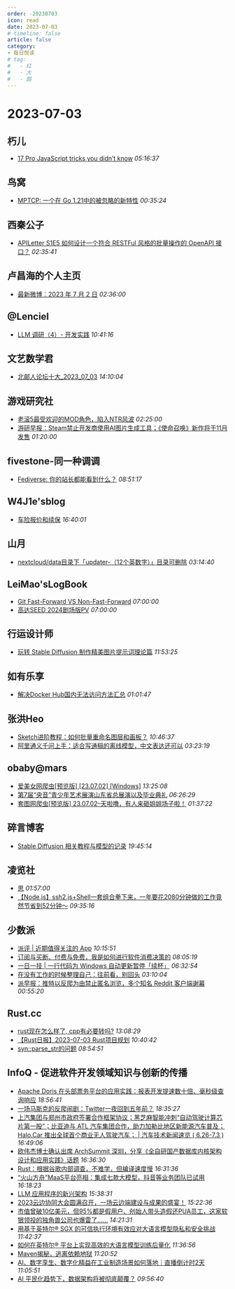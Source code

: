 ```yaml
---
order: -20230703
icon: read
date: 2023-07-03
# timeline: false
article: false
category:
- 每日悦读
# tag:
#   - 红
#   - 大
#   - 圆
---
```


# 2023-07-03 
## 朽儿<span></span>
* [17 Pro JavaScript tricks you didn’t know](https://javascript.plainenglish.io/17-pro-javascript-tricks-you-didnt-know-b419c018dd19?source=rss-c3917681a8f5------2) *05:16:37* 
## 鸟窝<span></span>
* [MPTCP: 一个在 Go 1.21中的被忽略的新特性](https://colobu.com/2023/07/03/mptcp-a-go-1-21-new-feature/) *00:35:24* 
## 西秦公子<span></span>
* [APILetter S1E5 如何设计一个符合 RESTFul 风格的批量操作的 OpenAPI 接口？](https://www.ixiqin.com/2023/07/03/apiletter-s1e5-how-to-design-a-batch-operation-openapi-interface-conforms-to-the-restful-style/) *02:35:41* 
## 卢昌海的个人主页<span></span>
* [最新微博：2023 年 7 月 2 日](https://www.changhai.org/articles/miscellaneous/blog/202307.php#latest) *02:36:00* 
## @Lenciel<span></span>
* [LLM 调研（4）- 开发实践](https://lenciel.com/2023/07/llm-exploration-4/) *10:41:16* 
## 文艺数学君<span></span>
* [北邮人论坛十大_2023_07_03](https://mathpretty.com/16105.html) *14:10:04* 
## 游戏研究社<span></span>
* [老滚5最受欢迎的MOD角色，陷入NTR风波](https://www.yystv.cn/p/10947) *02:25:00* 
* [游研早报：Steam禁止开发商使用AI图片生成工具；《使命召唤》新作将于11月发售](https://www.yystv.cn/p/10946) *01:20:00* 
## fivestone-同一种调调<span></span>
* [Fediverse: 你的站长都能看到什么？](https://blog.fivest.one/archives/6374) *08:51:17* 
## W4J1e'sblog<span></span>
* [车险报价和续保](https://hin.cool/posts/chexian.html) *16:40:01* 
## 山月<span></span>
* [nextcloud/data目录下「updater-（12个英数字）」目录可删除](https://sanguok.com/blog/the-updater-12-alphanumeric-characters-directory-in-the-nextcloud-data-directory-can-be-deleted/) *03:14:40* 
## LeiMao'sLogBook<span></span>
* [Git Fast-Forward VS Non-Fast-Forward](https://leimao.github.io/blog/Git-Fast-Forward-VS-Non-Fast-Forward/) *07:00:00* 
* [高达SEED 2024剧场版PV](https://leimao.github.io/essay/Gundam-SEED-2024%E5%89%A7%E5%9C%BA%E7%89%88-PV/) *07:00:00* 
## 行运设计师<span></span>
* [玩转 Stable Diffusion 制作精美图片提示词理论篇](https://www.luckydesigner.space/how-to-use-stable-diffusion-create-pictures/) *11:53:25* 
## 如有乐享<span></span>
* [解决Docker Hub国内无法访问方法汇总](https://51.ruyo.net/18416.html) *01:01:47* 
## 张洪Heo<span></span>
* [Sketch进阶教程：如何批量重命名图层和画板？](https://blog.zhheo.com/p/1234aaf5.html) *10:46:37* 
* [阿里通义千问上手：适合写通稿的离线模型，中文表达还可以](https://blog.zhheo.com/p/8eb7249d.html) *03:23:19* 
## obaby@mars<span></span>
* [爱美女网爬虫\[预览版\] \[23.07.02\] \[Windows\]](https://h4ck.org.cn/2023/07/%e7%88%b1%e7%be%8e%e5%a5%b3%e7%bd%91%e7%88%ac%e8%99%ab%e9%a2%84%e8%a7%88%e7%89%88-23-07-02-windows/) *13:25:08* 
* [第7届“央音”青少年艺术展演山东省总展演以及毕业典礼](https://h4ck.org.cn/2023/07/%e7%ac%ac7%e5%b1%8a%e5%a4%ae%e9%9f%b3%e9%9d%92%e5%b0%91%e5%b9%b4%e8%89%ba%e6%9c%af%e5%b1%95%e6%bc%94%e5%b1%b1%e4%b8%9c%e7%9c%81%e6%80%bb%e5%b1%95%e6%bc%94%e4%bb%a5%e5%8f%8a%e6%af%95/) *06:26:29* 
* [套图网爬虫\[预览版\] 23.07.02–天啦噜，有人来砸姐姐场子啦！](https://h4ck.org.cn/2023/07/%e5%a5%97%e5%9b%be%e7%bd%91%e7%88%ac%e8%99%ab%e9%a2%84%e8%a7%88%e7%89%88-23-07-02-%e5%a4%a9%e5%95%a6%e5%99%9c%ef%bc%8c%e6%9c%89%e4%ba%ba%e6%9d%a5%e7%a0%b8%e5%a7%90%e5%a7%90%e5%9c%ba%e5%ad%90/) *01:37:22* 
## 碎言博客<span></span>
* [Stable Diffusion 相关教程与模型的记录](https://suiyan.cc/2023/20230703194514.html) *19:45:14* 
## 凌览社<span></span>
* [思](https://www.linglan01.cn/post/32) *01:57:00* 
* [【Node.js】ssh2.js+Shell一套组合拳下来，一年要花2080分钟做的工作竟然节省到52分钟～](https://www.linglan01.cn/post/7) *09:35:16* 
## 少数派<span></span>
* [派评 | 近期值得关注的 App](https://sspai.com/post/80811) *10:15:51* 
* [订阅与买断、付费与免费，我是如何进行软件消费决策的](https://sspai.com/post/80754) *08:05:19* 
* [一日一技 | 一行代码为 Windows 自动更新暂停「续杯」](https://sspai.com/post/80562) *06:32:54* 
* [在没有工作的时候整理自己：往前看，别回头](https://sspai.com/post/80235) *03:10:04* 
* [派早报：推特以反爬为由禁止匿名浏览，多个知名 Reddit 客户端谢幕](https://sspai.com/post/80790) *00:55:20* 
## Rust.cc<span></span>
* [rust现在怎么样了, cpp有必要转吗?](https://rustcc.cn/article?id=57807167-1635-4b3b-9256-3a0bf1ec5d02) *13:08:29* 
* [【Rust日报】2023-07-03 Rust项目规划](https://rustcc.cn/article?id=172a418c-67de-4d66-a8a6-1ad41ecf7f09) *10:40:42* 
* [syn::parse_str的问题](https://rustcc.cn/article?id=5cc9d874-727e-4d81-b1b3-fc14bb6b5286) *08:54:51* 
## InfoQ - 促进软件开发领域知识与创新的传播<span></span>
* [Apache Doris 在头部票务平台的应用实践：报表开发提速数十倍、毫秒级查询响应](https://www.infoq.cn/article/ydwuAOiYH4dC0iXsQ0bc?utm_source=rss&utm_medium=article) *18:56:41* 
* [一场马斯克的反爬闹剧：Twitter一夜回到五年前？](https://www.infoq.cn/article/1PNitR5uszmmJL7BdXh9?utm_source=rss&utm_medium=article) *18:35:27* 
* [上汽集团与郑州市政府签署合作框架协议；黑芝麻智能冲刺“自动驾驶计算芯片第一股”；比亚迪与 ATL 汽车集团合作，助力加勒比地区新能源汽车普及；Halo.Car 推出全球首个商业无人驾驶汽车； | 汽车技术新闻速览 ( 6.26-7.3 )](https://www.infoq.cn/article/Xf82D8kcmhttfCrUovPu?utm_source=rss&utm_medium=article) *16:49:06* 
* [欧伟杰博士确认出席 ArchSummit 深圳，分享《全自研国产数据库内核架构设计和应用实践》话题](https://www.infoq.cn/article/YM3Z6k0dBX0m2kWRZNVK?utm_source=rss&utm_medium=article) *16:36:30* 
* [Rust：根据谷歌内部调查，不难学，但编译速度慢](https://www.infoq.cn/article/q7wK7cM5fBvQYmXtqekZ?utm_source=rss&utm_medium=article) *16:31:36* 
* [“火山方舟”MaaS平台亮相：集成七款大模型，抖音等业务团队已试用](https://www.infoq.cn/article/X7lw1CzIdL5BabBJx4lS?utm_source=rss&utm_medium=article) *16:18:23* 
* [LLM 应用程序的新兴架构](https://www.infoq.cn/article/kPUyVsWATRdiJuGWKCSt?utm_source=rss&utm_medium=article) *15:38:31* 
* [2023云边协同大会圆满召开，一场云边端建设与成果的盛宴！](https://www.infoq.cn/article/UE5UXsFsKKVlEXK3Bhse?utm_source=rss&utm_medium=article) *15:22:36* 
* [市值曾破10亿美元，但95%都是假用户、创始人带头造假还PUA员工，这家软银领投的独角兽公司也爆雷了......](https://www.infoq.cn/article/MANfWltNOdOGEtA2lmBd?utm_source=rss&utm_medium=article) *14:21:31* 
* [用基于英特尔® SGX 的可信执行环境有效应对大语言模型隐私和安全挑战](https://www.infoq.cn/article/3yHIZDfmJI50IftLTohG?utm_source=rss&utm_medium=article) *11:42:37* 
* [如何在英特尔® 平台上实现高效的大语言模型训练后量化](https://www.infoq.cn/article/GwojGAdYA5rfpzQpDuck?utm_source=rss&utm_medium=article) *11:36:56* 
* [Maven揭秘，逃离依赖地狱](https://www.infoq.cn/article/J8FikQMqTwgRE1a73LLv?utm_source=rss&utm_medium=article) *11:20:52* 
* [AI、数字孪生、数字化精益在工业制造场景如何落地｜直播倒计时2天](https://www.infoq.cn/article/SvZM9Rdcm8PG0MZz1vWI?utm_source=rss&utm_medium=article) *11:05:51* 
* [AI 平民化趋势下，数据架构将被彻底颠覆？](https://www.infoq.cn/video/MridAJdKFPmp4QSPCvfU?utm_source=rss&utm_medium=article) *09:56:40* 
